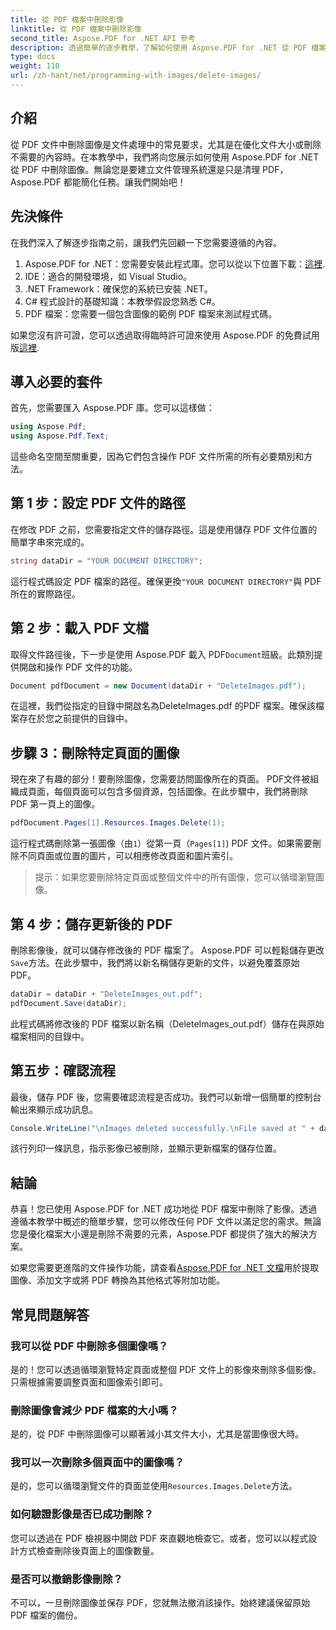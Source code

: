 ```yaml
---
title: 從 PDF 檔案中刪除影像
linktitle: 從 PDF 檔案中刪除影像
second_title: Aspose.PDF for .NET API 參考
description: 透過簡單的逐步教學，了解如何使用 Aspose.PDF for .NET 從 PDF 檔案中刪除影像。透過輕鬆刪除不需要的圖像來優化 PDF。
type: docs
weight: 110
url: /zh-hant/net/programming-with-images/delete-images/
---
```

## 介紹

從 PDF 文件中刪除圖像是文件處理中的常見要求，尤其是在優化文件大小或刪除不需要的內容時。在本教學中，我們將向您展示如何使用 Aspose.PDF for .NET 從 PDF 中刪除圖像。無論您是要建立文件管理系統還是只是清理 PDF，Aspose.PDF 都能簡化任務。讓我們開始吧！

## 先決條件

在我們深入了解逐步指南之前，讓我們先回顧一下您需要遵循的內容。

1.  Aspose.PDF for .NET：您需要安裝此程式庫。您可以從以下位置下載：[這裡](https://releases.aspose.com/pdf/net/).
2. IDE：適合的開發環境，如 Visual Studio。
3. .NET Framework：確保您的系統已安裝 .NET。
4. C# 程式設計的基礎知識：本教學假設您熟悉 C#。
5. PDF 檔案：您需要一個包含圖像的範例 PDF 檔案來測試程式碼。

如果您沒有許可證，您可以透過取得臨時許可證來使用 Aspose.PDF 的免費試用版[這裡](https://purchase.aspose.com/temporary-license/).

## 導入必要的套件

首先，您需要匯入 Aspose.PDF 庫。您可以這樣做：

```csharp
using Aspose.Pdf;
using Aspose.Pdf.Text;
```

這些命名空間至關重要，因為它們包含操作 PDF 文件所需的所有必要類別和方法。

## 第 1 步：設定 PDF 文件的路徑

在修改 PDF 之前，您需要指定文件的儲存路徑。這是使用儲存 PDF 文件位置的簡單字串來完成的。

```csharp
string dataDir = "YOUR DOCUMENT DIRECTORY";
```

這行程式碼設定 PDF 檔案的路徑。確保更換`"YOUR DOCUMENT DIRECTORY"`與 PDF 所在的實際路徑。

## 第 2 步：載入 PDF 文檔

取得文件路徑後，下一步是使用 Aspose.PDF 載入 PDF`Document`班級。此類別提供開啟和操作 PDF 文件的功能。

```csharp
Document pdfDocument = new Document(dataDir + "DeleteImages.pdf");
```

在這裡，我們從指定的目錄中開啟名為DeleteImages.pdf 的PDF 檔案。確保該檔案存在於您之前提供的目錄中。

## 步驟 3：刪除特定頁面的圖像

現在來了有趣的部分！要刪除圖像，您需要訪問圖像所在的頁面。 PDF文件被組織成頁面，每個頁面可以包含多個資源，包括圖像。在此步驟中，我們將刪除 PDF 第一頁上的圖像。

```csharp
pdfDocument.Pages[1].Resources.Images.Delete(1);
```

這行程式碼刪除第一張圖像（由`1`）從第一頁（`Pages[1]`) PDF 文件。如果需要刪除不同頁面或位置的圖片，可以相應修改頁面和圖片索引。

> 提示：如果您要刪除特定頁面或整個文件中的所有圖像，您可以循環瀏覽圖像。

## 第 4 步：儲存更新後的 PDF

刪除影像後，就可以儲存修改後的 PDF 檔案了。 Aspose.PDF 可以輕鬆儲存更改`Save`方法。在此步驟中，我們將以新名稱儲存更新的文件，以避免覆蓋原始 PDF。

```csharp
dataDir = dataDir + "DeleteImages_out.pdf";
pdfDocument.Save(dataDir);
```

此程式碼將修改後的 PDF 檔案以新名稱（DeleteImages_out.pdf）儲存在與原始檔案相同的目錄中。

## 第五步：確認流程

最後，儲存 PDF 後，您需要確認流程是否成功。我們可以新增一個簡單的控制台輸出來顯示成功訊息。

```csharp
Console.WriteLine("\nImages deleted successfully.\nFile saved at " + dataDir);
```

該行列印一條訊息，指示影像已被刪除，並顯示更新檔案的儲存位置。

## 結論

恭喜！您已使用 Aspose.PDF for .NET 成功地從 PDF 檔案中刪除了影像。透過遵循本教學中概述的簡單步驟，您可以修改任何 PDF 文件以滿足您的需求。無論您是優化檔案大小還是刪除不需要的元素，Aspose.PDF 都提供了強大的解決方案。

如果您需要更進階的文件操作功能，請查看[Aspose.PDF for .NET 文檔](https://reference.aspose.com/pdf/net/)用於提取圖像、添加文字或將 PDF 轉換為其他格式等附加功能。

## 常見問題解答

### 我可以從 PDF 中刪除多個圖像嗎？
是的！您可以透過循環瀏覽特定頁面或整個 PDF 文件上的影像來刪除多個影像。只需根據需要調整頁面和圖像索引即可。

### 刪除圖像會減少 PDF 檔案的大小嗎？
是的，從 PDF 中刪除圖像可以顯著減小其文件大小，尤其是當圖像很大時。

### 我可以一次刪除多個頁面中的圖像嗎？
是的，您可以循環瀏覽文件的頁面並使用`Resources.Images.Delete`方法。

### 如何驗證影像是否已成功刪除？
您可以透過在 PDF 檢視器中開啟 PDF 來直觀地檢查它。或者，您可以以程式設計方式檢查刪除後頁面上的圖像數量。

### 是否可以撤銷影像刪除？
不可以，一旦刪除圖像並保存 PDF，您就無法撤消該操作。始終建議保留原始 PDF 檔案的備份。